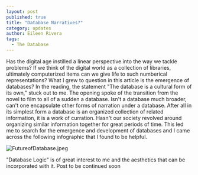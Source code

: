 ```yaml
---
layout: post
published: true
title: "Database Narratives?"
category: updates
author: Eileen Rivera
tags: 
  - The Database
---
```


Has the digital age instilled a linear perspective into the way we tackle problems? If we think of the digital world as a collection of libraries, ultimately computerized items can we give life to such numberical representations? What I grew to question in this article is the emergence of databases? In the reading, the statement "The database is a cultural form of its own," stuck out to me. The opening spoke of the transition from the novel to film to all of a sudden a database. Isn't a database much broader, can't one encapsulate other forms of narration under a database. After all in its simplest form a database is an organized collection of related information, it is a work of curration. Hasn't our society revolved around organizing similar information together for great periods of time. This led me to search for the emergence and development of databases and I came across the following infographic that I found to be helpful. 

![FutureofDatabase.jpeg](/assets/FutureofDatabase.jpeg)

"Database Logic" is of great interest to me and the aesthetics that can be incorporated with it. Post to be continued soon
